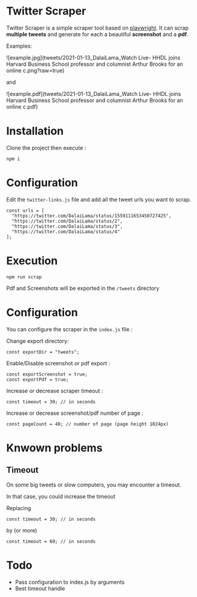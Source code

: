 # Twitter Scraper

Twitter Scraper is a simple scraper tool based on [playwright](https://github.com/microsoft/playwright). 
It can scrap **multiple tweets** and generate for each a beautiful **screenshot** and a **pdf**.

Examples:

![example.jpg](tweets/2021-01-13_DalaiLama_Watch Live- HHDL joins Harvard Business School professor and columnist Arthur Brooks for an online c.png?raw=true)

and

![example.pdf](tweets/2021-01-13_DalaiLama_Watch Live- HHDL joins Harvard Business School professor and columnist Arthur Brooks for an online c.pdf)

# Installation

Clone the project then execute :

````
npm i
````

# Configuration

Edit the `twitter-links.js` file and add all the tweet urls you want to scrap.

````
const urls = [
  "https://twitter.com/DalaiLama/status/1559111653450727425",
  "https://twitter.com/DalaiLama/status/2",
  "https://twitter.com/DalaiLama/status/3",
  "https://twitter.com/DalaiLama/status/4"
];
````

# Execution

````
npm run scrap
````

Pdf and Screenshots will be exported in the `/tweets` directory


# Configuration

You can configure the scraper in the `index.js` file :

Change export directory:
````
const exportDir = "tweets";
````

Enable/Disable screenshot or pdf export :
````
const exportScreenshot = true;
const exportPdf = true;
````

Increase or decrease scraper timeout :
````
const timeout = 30; // in seconds
````

Increase or decrease screenshot/pdf number of page :
````
const pageCount = 40; // number of page (page height 1024px)
````


# Knwown problems

## Timeout

On some big tweets or slow computers, you may encounter a timeout. 

In that case, you could increase the timeout 

Replacing
````
const timeout = 30; // in seconds
````

by (or more)
````
const timeout = 60; // in seconds
````

# Todo

- Pass configuration to index.js by arguments
- Best timeout handle
